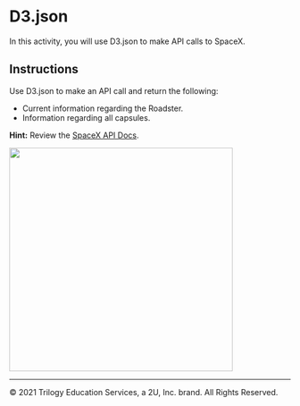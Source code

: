 # D3.json

In this activity, you will use D3.json to make API calls to SpaceX.

## Instructions

Use D3.json to make an API call and return the following:

* Current information regarding the Roadster.
* Information regarding all capsules.

**Hint:** Review the [SpaceX API Docs](https://docs.spacexdata.com/).

<img src="https://farm5.staticflickr.com/4702/40110298232_91b32d0cc0_b.jpg" width="400">

------

© 2021 Trilogy Education Services, a 2U, Inc. brand. All Rights Reserved.

